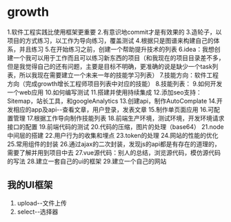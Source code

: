 # growth
1.软件工程实践比使用框架更重要
2.有意识地commit才是有效果的
3.造轮子，以项目的方式练习，以工作为导向练习，覆盖测试
4.根据只是图谱来构建自己的体系，并且练习
5.在开始练习之前，创建一个帮助提升技术的列表
6.idea：我想创建一个我可以用于工作而且可以练习新东西的项目（和我现在的项目目录差不多，但是我觉得自己的还有问题，主要是目标不明确，更准确的说是缺少一个task列表，所以我现在需要建立一个未来一年的技能学习列表）
7.技能方向：软件工程方向（完成growth增长工程师项目列表中对应的技能）
8.技能列表：
9.如何开发一个web应用
10.如何编写测试
11.搭建并使用持续集成
12.添加seo支持：Sitemap，站长工具，和googleAnalytics
13.创建api，制作AutoComplate
14.开发相应的app及api--查看文章，用户登录，发表文章
15.制作单页面应用
16.可配置管理
17.根据工作导向制作技能列表
18.前端生产环境，测试环境，开发环境请求接口的配置
19.前端代码的测试
20.代码的压缩，图片的处理（base64）
21.node中间层的搭建
22.用户行为的收集和埋点
23.token的处理
24.网站的性能的优化
25.常用组件的封装
26.通过ajax的二次封装，发现js的api都是有存在的道理的，需要了解并用到项目中去
27.vue源代码：别人的总结，浏览源代码，模仿源代码的写法
28.建立一套自己的ui的框架
29.建立一个自己的网站
## 我的UI框架
1. upload--文件上传
2. select--选择器
